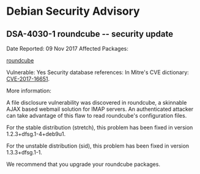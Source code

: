 
Debian Security Advisory
========================


DSA-4030-1 roundcube -- security update
---------------------------------------



Date Reported:
09 Nov 2017
Affected Packages:

[roundcube](https://packages.debian.org/src:roundcube)

Vulnerable:
Yes
Security database references:
In Mitre's CVE dictionary: [CVE-2017-16651](https://security-tracker.debian.org/tracker/CVE-2017-16651).  

More information:

A file disclosure vulnerability was discovered in roundcube, a skinnable
AJAX based webmail solution for IMAP servers. An authenticated attacker
can take advantage of this flaw to read roundcube's configuration files.


For the stable distribution (stretch), this problem has been fixed in
version 1.2.3+dfsg.1-4+deb9u1.


For the unstable distribution (sid), this problem has been fixed in
version 1.3.3+dfsg.1-1.


We recommend that you upgrade your roundcube packages.






